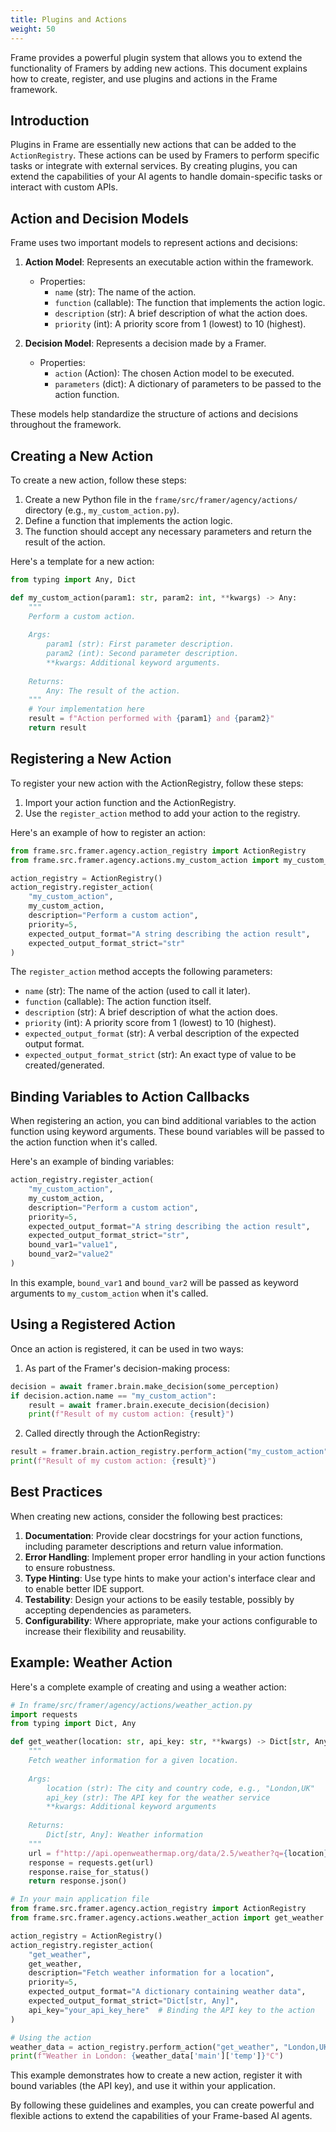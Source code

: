 ```yaml
---
title: Plugins and Actions
weight: 50
---
```


Frame provides a powerful plugin system that allows you to extend the functionality of Framers by adding new actions. This document explains how to create, register, and use plugins and actions in the Frame framework.

## Introduction

Plugins in Frame are essentially new actions that can be added to the `ActionRegistry`. These actions can be used by Framers to perform specific tasks or integrate with external services. By creating plugins, you can extend the capabilities of your AI agents to handle domain-specific tasks or interact with custom APIs.

## Action and Decision Models

Frame uses two important models to represent actions and decisions:

1. **Action Model**: Represents an executable action within the framework.
   - Properties:
     - `name` (str): The name of the action.
     - `function` (callable): The function that implements the action logic.
     - `description` (str): A brief description of what the action does.
     - `priority` (int): A priority score from 1 (lowest) to 10 (highest).

2. **Decision Model**: Represents a decision made by a Framer.
   - Properties:
     - `action` (Action): The chosen Action model to be executed.
     - `parameters` (dict): A dictionary of parameters to be passed to the action function.

These models help standardize the structure of actions and decisions throughout the framework.

## Creating a New Action

To create a new action, follow these steps:

1. Create a new Python file in the `frame/src/framer/agency/actions/` directory (e.g., `my_custom_action.py`).
2. Define a function that implements the action logic.
3. The function should accept any necessary parameters and return the result of the action.

Here's a template for a new action:

```python
from typing import Any, Dict

def my_custom_action(param1: str, param2: int, **kwargs) -> Any:
    """
    Perform a custom action.
    
    Args:
        param1 (str): First parameter description.
        param2 (int): Second parameter description.
        **kwargs: Additional keyword arguments.
    
    Returns:
        Any: The result of the action.
    """
    # Your implementation here
    result = f"Action performed with {param1} and {param2}"
    return result
```

## Registering a New Action

To register your new action with the ActionRegistry, follow these steps:

1. Import your action function and the ActionRegistry.
2. Use the `register_action` method to add your action to the registry.

Here's an example of how to register an action:

```python
from frame.src.framer.agency.action_registry import ActionRegistry
from frame.src.framer.agency.actions.my_custom_action import my_custom_action

action_registry = ActionRegistry()
action_registry.register_action(
    "my_custom_action",
    my_custom_action,
    description="Perform a custom action",
    priority=5,
    expected_output_format="A string describing the action result",
    expected_output_format_strict="str"
)
```

The `register_action` method accepts the following parameters:

- `name` (str): The name of the action (used to call it later).
- `function` (callable): The action function itself.
- `description` (str): A brief description of what the action does.
- `priority` (int): A priority score from 1 (lowest) to 10 (highest).
- `expected_output_format` (str): A verbal description of the expected output format.
- `expected_output_format_strict` (str): An exact type of value to be created/generated.

## Binding Variables to Action Callbacks

When registering an action, you can bind additional variables to the action function using keyword arguments. These bound variables will be passed to the action function when it's called.

Here's an example of binding variables:

```python
action_registry.register_action(
    "my_custom_action",
    my_custom_action,
    description="Perform a custom action",
    priority=5,
    expected_output_format="A string describing the action result",
    expected_output_format_strict="str",
    bound_var1="value1",
    bound_var2="value2"
)
```

In this example, `bound_var1` and `bound_var2` will be passed as keyword arguments to `my_custom_action` when it's called.

## Using a Registered Action

Once an action is registered, it can be used in two ways:

1. As part of the Framer's decision-making process:

```python
decision = await framer.brain.make_decision(some_perception)
if decision.action.name == "my_custom_action":
    result = await framer.brain.execute_decision(decision)
    print(f"Result of my custom action: {result}")
```

2. Called directly through the ActionRegistry:

```python
result = framer.brain.action_registry.perform_action("my_custom_action", "param1_value", 42, kwarg1="extra_value")
print(f"Result of my custom action: {result}")
```

## Best Practices

When creating new actions, consider the following best practices:

1. **Documentation**: Provide clear docstrings for your action functions, including parameter descriptions and return value information.
2. **Error Handling**: Implement proper error handling in your action functions to ensure robustness.
3. **Type Hinting**: Use type hints to make your action's interface clear and to enable better IDE support.
4. **Testability**: Design your actions to be easily testable, possibly by accepting dependencies as parameters.
5. **Configurability**: Where appropriate, make your actions configurable to increase their flexibility and reusability.

## Example: Weather Action

Here's a complete example of creating and using a weather action:

```python
# In frame/src/framer/agency/actions/weather_action.py
import requests
from typing import Dict, Any

def get_weather(location: str, api_key: str, **kwargs) -> Dict[str, Any]:
    """
    Fetch weather information for a given location.
    
    Args:
        location (str): The city and country code, e.g., "London,UK"
        api_key (str): The API key for the weather service
        **kwargs: Additional keyword arguments
    
    Returns:
        Dict[str, Any]: Weather information
    """
    url = f"http://api.openweathermap.org/data/2.5/weather?q={location}&appid={api_key}&units=metric"
    response = requests.get(url)
    response.raise_for_status()
    return response.json()

# In your main application file
from frame.src.framer.agency.action_registry import ActionRegistry
from frame.src.framer.agency.actions.weather_action import get_weather

action_registry = ActionRegistry()
action_registry.register_action(
    "get_weather",
    get_weather,
    description="Fetch weather information for a location",
    priority=5,
    expected_output_format="A dictionary containing weather data",
    expected_output_format_strict="Dict[str, Any]",
    api_key="your_api_key_here"  # Binding the API key to the action
)

# Using the action
weather_data = action_registry.perform_action("get_weather", "London,UK")
print(f"Weather in London: {weather_data['main']['temp']}°C")
```

This example demonstrates how to create a new action, register it with bound variables (the API key), and use it within your application.

By following these guidelines and examples, you can create powerful and flexible actions to extend the capabilities of your Frame-based AI agents.
